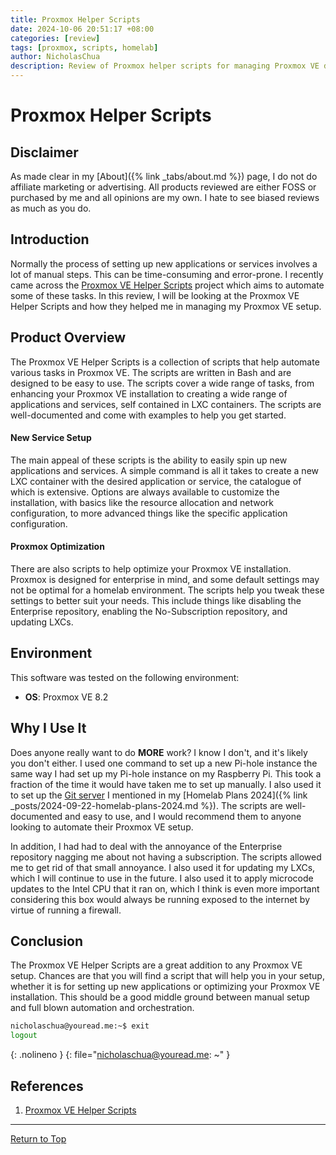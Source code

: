 ```yaml
---
title: Proxmox Helper Scripts
date: 2024-10-06 20:51:17 +08:00
categories: [review]
tags: [proxmox, scripts, homelab]
author: NicholasChua
description: Review of Proxmox helper scripts for managing Proxmox VE deployments
---
```


# Proxmox Helper Scripts

## Disclaimer

As made clear in my [About]({% link _tabs/about.md %}) page, I do not do affiliate marketing or advertising. All products reviewed are either FOSS or purchased by me and all opinions are my own. I hate to see biased reviews as much as you do.

## Introduction

Normally the process of setting up new applications or services involves a lot of manual steps. This can be time-consuming and error-prone. I recently came across the [Proxmox VE Helper Scripts][1] project which aims to automate some of these tasks. In this review, I will be looking at the Proxmox VE Helper Scripts and how they helped me in managing my Proxmox VE setup.

## Product Overview

The Proxmox VE Helper Scripts is a collection of scripts that help automate various tasks in Proxmox VE. The scripts are written in Bash and are designed to be easy to use. The scripts cover a wide range of tasks, from enhancing your Proxmox VE installation to creating a wide range of applications and services, self contained in LXC containers. The scripts are well-documented and come with examples to help you get started.

#### New Service Setup

The main appeal of these scripts is the ability to easily spin up new applications and services. A simple command is all it takes to create a new LXC container with the desired application or service, the catalogue of which is extensive. Options are always available to customize the installation, with basics like the resource allocation and network configuration, to more advanced things like the specific application configuration.

#### Proxmox Optimization

There are also scripts to help optimize your Proxmox VE installation. Proxmox is designed for enterprise in mind, and some default settings may not be optimal for a homelab environment. The scripts help you tweak these settings to better suit your needs. This include things like disabling the Enterprise repository, enabling the No-Subscription repository, and updating LXCs.

## Environment

This software was tested on the following environment:
- **OS**: Proxmox VE 8.2

## Why I Use It

Does anyone really want to do **MORE** work? I know I don't, and it's likely you don't either. I used one command to set up a new Pi-hole instance the same way I had set up my Pi-hole instance on my Raspberry Pi. This took a fraction of the time it would have taken me to set up manually. I also used it to set up the [Git server](https://gitea.io/) I mentioned in my [Homelab Plans 2024]({% link _posts/2024-09-22-homelab-plans-2024.md %}). The scripts are well-documented and easy to use, and I would recommend them to anyone looking to automate their Proxmox VE setup.

In addition, I had had to deal with the annoyance of the Enterprise repository nagging me about not having a subscription. The scripts allowed me to get rid of that small annoyance. I also used it for updating my LXCs, which I will continue to use in the future. I also used it to apply microcode updates to the Intel CPU that it ran on, which I think is even more important considering this box would always be running exposed to the internet by virtue of running a firewall.

## Conclusion

The Proxmox VE Helper Scripts are a great addition to any Proxmox VE setup. Chances are that you will find a script that will help you in your setup, whether it is for setting up new applications or optimizing your Proxmox VE installation. This should be a good middle ground between manual setup and full blown automation and orchestration.

```bash
nicholaschua@youread.me:~$ exit
logout
```
{: .nolineno }
{: file="nicholaschua@youread.me: ~" }

## References

1. [Proxmox VE Helper Scripts][1]

[1]: https://tteck.github.io/Proxmox/

---
[Return to Top](#proxmox-helper-scripts)